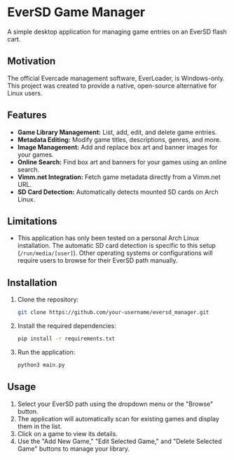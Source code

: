 # EverSD Game Manager

A simple desktop application for managing game entries on an EverSD flash cart.

## Motivation

The official Evercade management software, EverLoader, is Windows-only. This project was created to provide a native, open-source alternative for Linux users.

## Features

*   **Game Library Management:** List, add, edit, and delete game entries.
*   **Metadata Editing:** Modify game titles, descriptions, genres, and more.
*   **Image Management:** Add and replace box art and banner images for your games.
*   **Online Search:** Find box art and banners for your games using an online search.
*   **Vimm.net Integration:** Fetch game metadata directly from a Vimm.net URL.
*   **SD Card Detection:** Automatically detects mounted SD cards on Arch Linux.

## Limitations

*   This application has only been tested on a personal Arch Linux installation. The automatic SD card detection is specific to this setup (`/run/media/[user]`). Other operating systems or configurations will require users to browse for their EverSD path manually.

## Installation

1.  Clone the repository:
    ```bash
    git clone https://github.com/your-username/eversd_manager.git
    ```
2.  Install the required dependencies:
    ```bash
    pip install -r requirements.txt
    ```
3.  Run the application:
    ```bash
    python3 main.py
    ```

## Usage

1.  Select your EverSD path using the dropdown menu or the "Browse" button.
2.  The application will automatically scan for existing games and display them in the list.
3.  Click on a game to view its details.
4.  Use the "Add New Game," "Edit Selected Game," and "Delete Selected Game" buttons to manage your library.
